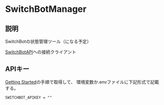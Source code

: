 # SwitchBotManager

## 説明
SwitchBotの状態管理ツール（になる予定）

[SwitchBotAPI](https://github.com/OpenWonderLabs/SwitchBotAPI)への接続クライアント

## APIキー
[Getting Started](https://github.com/OpenWonderLabs/SwitchBotAPI#getting-started)の手順で取得して、
環境変数か.envファイルに下記形式で記載する。

```
SWITCHBOT_APIKEY = ""
```
